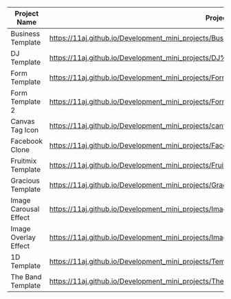 | Project Name          | Project View Link |
| ----------------------| ------------------|
| Business Template     | https://11aj.github.io/Development_mini_projects/Business%20Template/index.html                         |
| DJ Template           | https://11aj.github.io/Development_mini_projects/DJ%20Template/index.html                               |
| Form Template         | https://11aj.github.io/Development_mini_projects/Form%20Template/index.html                             |
| Form Template 2       | https://11aj.github.io/Development_mini_projects/Form%20Template%202/index.html                         |
| Canvas Tag Icon       | https://11aj.github.io/Development_mini_projects/canvas%20tag/index.html                                |
| Facebook Clone        | https://11aj.github.io/Development_mini_projects/Facebook%20Clone/index.html                 |
| Fruitmix Template     | https://11aj.github.io/Development_mini_projects/Fruitmix%20Template/index.html              |
| Gracious Template     | https://11aj.github.io/Development_mini_projects/Gracious/index.html                                    |
| Image Carousal Effect | https://11aj.github.io/Development_mini_projects/Image%20Carousel/ok.html                    |
| Image Overlay Effect  | https://11aj.github.io/Development_mini_projects/Image%20Overlay%20effect/Image%20Overlay%20Effect.html |
| 1D Template           | https://11aj.github.io/Development_mini_projects/Template%201D/index.html                               |
| The Band Template     | https://11aj.github.io/Development_mini_projects/The%20Band/The%20Band.html                  |
